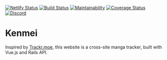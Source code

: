 [![Netlify Status](https://api.netlify.com/api/v1/badges/1dd1ffd0-d72a-4537-8aba-7bd856977ade/deploy-status)](https://app.netlify.com/sites/kenmei/deploys)
[![Build Status](https://travis-ci.org/doutatsu/kenmei.svg?branch=master)](https://travis-ci.org/doutatsu/kenmei)
[![Maintainability](https://api.codeclimate.com/v1/badges/e8a7e79a8d644f34fb8d/maintainability)](https://codeclimate.com/github/doutatsu/kenmei/maintainability)
[![Coverage Status](https://coveralls.io/repos/github/doutatsu/kenmei/badge.svg?branch=master)](https://coveralls.io/github/doutatsu/kenmei?branch=master)
[![Discord](https://img.shields.io/discord/674976622188691456.svg)](https://discord.gg/XeTFtYW)

# Kenmei

Inspired by [Trackr.moe](https://github.com/DakuTree/manga-tracker), this website is a cross-site manga tracker, built with Vue.js and Rails API.

